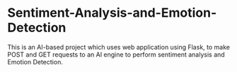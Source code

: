 # Sentiment-Analysis-and-Emotion-Detection
This is an AI-based project which uses web application using Flask, to make POST and GET requests to an AI engine to perform sentiment analysis and Emotion Detection.
